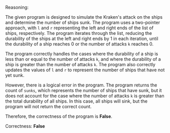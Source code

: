 Reasoning:

The given program is designed to simulate the Kraken's attack on the ships and determine the number of ships sunk. The program uses a two-pointer approach, with `l` and `r` representing the left and right ends of the list of ships, respectively. The program iterates through the list, reducing the durability of the ships at the left and right ends by 1 in each iteration, until the durability of a ship reaches 0 or the number of attacks `k` reaches 0.

The program correctly handles the cases where the durability of a ship is less than or equal to the number of attacks `k`, and where the durability of a ship is greater than the number of attacks `k`. The program also correctly updates the values of `l` and `r` to represent the number of ships that have not yet sunk.

However, there is a logical error in the program. The program returns the count of `sunks`, which represents the number of ships that have sunk, but it does not account for the case where the number of attacks `k` is greater than the total durability of all ships. In this case, all ships will sink, but the program will not return the correct count.

Therefore, the correctness of the program is **False**.

Correctness: **False**